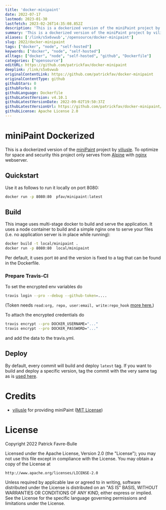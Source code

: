 ```yaml
---
title: 'docker-minipaint'
date: 2022-07-17
lastmod: 2023-01-30
lastfetch: 2023-02-26T14:35:08.852Z
description: 'This is a dockerized version of the miniPaint project by viliusle, a web/node based paint tool to self host.'
summary: 'This is a dockerized version of the miniPaint project by viliusle, a web/node based paint tool to self host.'
aliases: ['/link/s5x6vwub','/opensource/docker-minipaint']
slug: 2022/docker-minipaint
tags: ["docker", "node", "self-hosted"]
keywords: ["docker", "node", "self-hosted"]
alltags: ["docker", "node", "self-hosted", "github", "Dockerfile"]
categories: ["opensource"]
editURL: https://github.com/patrickfav/docker-minipaint
deeplink: /link/s5x6vwub
originalContentLink: https://github.com/patrickfav/docker-minipaint
originalContentType: github
githubStars: 0
githubForks: 0
githubLanguage: Dockerfile
githubLatestVersion: v4.10.1
githubLatestVersionDate: 2022-09-02T19:50:37Z
githubLatestVersionUrl: https://github.com/patrickfav/docker-minipaint/releases/tag/v4.10.1
githubLicense: Apache License 2.0
---
```

# miniPaint Dockerized

[](https://app.travis-ci.com/patrickfav/docker-minipaint)

This is a dockerized version of the [miniPaint](https://github.com/viliusle/miniPaint) project by [viliusle](https://github.com/viliusle). To optimize for space and security this project only serves from [Alpine](https://www.alpinelinux.org/) with [nginx](https://www.nginx.com/) webserver.

## Quickstart

Use it as follows to run it locally on port 8080:

```bash
docker run -p 8080:80  pfav/minipaint:latest   
```

## Build

This image uses multi-stage docker to build and serve the application. It uses a node container to build and a simple nginx one to serve your files (i.e. no application server is in place while running):

```bash
docker build -t local/minipaint .
docker run -p 8080:80  local/minipaint
```

Per default, it uses port `80` and the version is fixed to a tag that can be found in the Dockerfile.

### Prepare Travis-CI

To set the encrypted env variables do

```bash
travis login --pro --debug --github-token=....
```
(Token needs `read:org, repo, user:email, write:repo_hook` [more here.](https://docs.travis-ci.com/user/github-oauth-scopes/#travis-ci-for-private-projects))


To attach the encrypted credentials do

```bash
travis encrypt --pro DOCKER_USERNAME="..."
travis encrypt --pro DOCKER_PASSWORD="..."
```
and add the data to the travis.yml.

## Deploy

By default, every commit will build and deploy `latest` tag. If you want to build and deploy a specific version, tag the
commit with the very same tag as is [used here](https://github.com/viliusle/miniPaint/releases).

# Credits

* [viliusle](https://github.com/viliusle) for providing miniPaint ([MIT License](https://github.com/viliusle/miniPaint/blob/master/MIT-LICENSE.txt))

# License

Copyright 2022 Patrick Favre-Bulle

Licensed under the Apache License, Version 2.0 (the "License"); you may not use this file except in compliance with the License. You may obtain a copy of the License at

```
http://www.apache.org/licenses/LICENSE-2.0
```

Unless required by applicable law or agreed to in writing, software distributed under the License is distributed on an "AS IS" BASIS, WITHOUT WARRANTIES OR CONDITIONS OF ANY KIND, either express or implied. See the License for the specific language governing permissions and limitations under the License.
